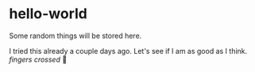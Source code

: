 # hello-world
Some random things will be stored here.

I tried this already a couple days ago. Let's see if I am as good as I think.
*fingers crossed*
🤪
